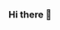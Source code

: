 ### Hi there 👋

<!--
**Jeong-sky-1003/Jeong-sky-1003** is a ✨ _special_ ✨ repository because its `README.md` (this file) appears on your GitHub profile.

Here are some ideas to get you started:

- 🔭 I’m currently working on Startup
- 🌱 I’m currently learning Spring boot


### SKY 👩🏻‍💻
- my keyword: #startup #Interested_In_backend #entrepreneurship

- I have been studying ..
  Java, Python, DB(Oracle, MySQL), Spring (boot, legacy), ORM(JPA), MyBatis, JSP/Servlet
  jQuery, ajax, html, css


